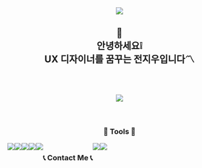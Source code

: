<div align="center">
  <img src="https://capsule-render.vercel.app/api?type=waving&color=timeGradient&height=300&section=header&text=Jiwoo%20Jun&fontSize=90" />

## 📍<br> 안녕하세요❕ <br> UX 디자이너를 꿈꾸는 전지우입니다〽️
<br>
<br>
  
<a href="https://hits.seeyoufarm.com"><img src="https://hits.seeyoufarm.com/api/count/incr/badge.svg?url=https%3A%2F%2Fgithub.com%2Fjiwoojun3&count_bg=%23000000&title_bg=%23FF8130&icon=github.svg&icon_color=%23FFFFFF&title=GITHUB&edge_flat=false"/></a>
<br>
<br>
<br>
### 🔨 Tools 🔨
<div style="display:flex; flex-direction:row;">

<img src="https://img.shields.io/badge/figma-F24E1E?style=flat-square&logo=figma&logoColor=white"/>
<img src="https://img.shields.io/badge/adobephotoshop-31A8FF?style=flat-square&logo=adobephotoshop&logoColor=white"/>
<img src="https://img.shields.io/badge/adobeillustrator-FF9A00?style=flat-square&logo=adobeillustrator&logoColor=white"/>
<br>
<img src="https://img.shields.io/badge/adobeindesign-FF3366?style=flat-square&logo=adobeindesign&logoColor=white"/>
<img src="https://img.shields.io/badge/adobepremierepro-9999FF?style=flat-square&logo=adobepremierepro&logoColor=white"/>
<br>
<br>
<br>

### 📞 Contact Me 📞
<div style="display:flex; flex-direction:row;">
    <a href="https://www.instagram.com/jennlovj/">
        <img src="https://img.shields.io/badge/Instagram-E4405F?style=for-the-badge&logo=Instagram&logoColor=white"> 
    </a>
    <a href="mailto:wldnro332@gmail.com">
        <img src="https://img.shields.io/badge/Gmail-EA4335?style=for-the-badge&logo=Gmail&logoColor=white"> 
    </a>
</div><br>

</div>
